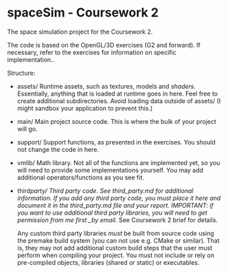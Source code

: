 # spaceSim - Coursework 2

The space simulation project for the Coursework 2.

The code is based on the OpenGL/3D exercises (G2 and forward). If necessary,
refer to the exercises for information on specific implementation..

Structure:

- assets/
  Runtime assets, such as textures, models and _shaders_. Essentially,
  anything that is loaded at runtime goes in here. Feel free to create
  additional subdirectories. Avoid loading data outside of assets/ (I might
  sandbox your application to prevent this.)

- main/
  Main project source code. This is where the bulk of your project will go.

- support/
  Support functions, as presented in the exercises. You should not change the
  code in here.

- vmlib/
  Math library. Not all of the functions are implemented yet, so you will
  need to provide some implementations yourself. You may add additional
  operators/functions as you see fit.

- third*party/
  Third party code. See third_party.md for additional information. If you add
  any third party code, you must place it here and document it in the
  third_party.md file and your report. IMPORTANT: if you want to use
  additional third party libraries, you will need to get permission from me
  first \_by email*. See Coursework 2 brief for details.

  Any custom third party libraries _must_ be built from source code using the
  premake build system (you can not use e.g. CMake or similar). That is, they
  may not add additional custom build steps that the user must perform when
  compiling your project. You must not include or rely on pre-compiled
  objects, libraries (shared or static) or executables.
